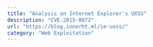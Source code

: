 ```yaml
---
title: "Analysis on Internet Explorer's UXSS"
description: "CVE-2015-0072"
url: "https://blog.innerht.ml/ie-uxss/"
category: "Web Exploitation"
---
```

